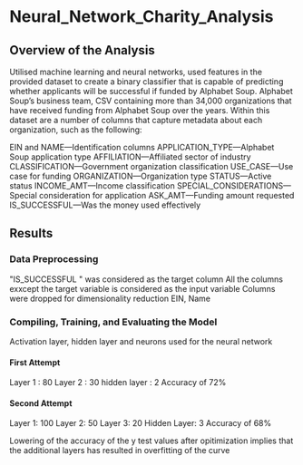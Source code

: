 # Neural_Network_Charity_Analysis
## Overview of the Analysis
Utilised machine learning and neural networks, used features in the provided dataset to create a binary classifier that is capable of predicting whether applicants will be successful if funded by Alphabet Soup.
Alphabet Soup’s business team, CSV containing more than 34,000 organizations that have received funding from Alphabet Soup over the years. Within this dataset are a number of columns that capture metadata about each organization, such as the following:

EIN and NAME—Identification columns
APPLICATION_TYPE—Alphabet Soup application type
AFFILIATION—Affiliated sector of industry
CLASSIFICATION—Government organization classification
USE_CASE—Use case for funding
ORGANIZATION—Organization type
STATUS—Active status
INCOME_AMT—Income classification
SPECIAL_CONSIDERATIONS—Special consideration for application
ASK_AMT—Funding amount requested
IS_SUCCESSFUL—Was the money used effectively

## Results

### Data Preprocessing
"IS_SUCCESSFUL " was considered as the target column
All the columns exxcept the target variable is considered as the input variable 
 Columns were dropped for dimensionality reduction EIN, Name
 
 ### Compiling, Training, and Evaluating the Model
 
 Activation layer, hidden layer and neurons used for the neural network
 #### First Attempt
 Layer 1 : 80
  Layer 2 : 30
  hidden layer : 2
  Accuracy of 72% 
  
  #### Second Attempt
  Layer 1: 100
  Layer 2: 50
  Layer 3: 20
  Hidden Layer: 3
  Accuracy of 68%
  
  Lowering of the accuracy of the y test values after opitimization implies that the additional layers has resulted in overfitting of the curve
  


